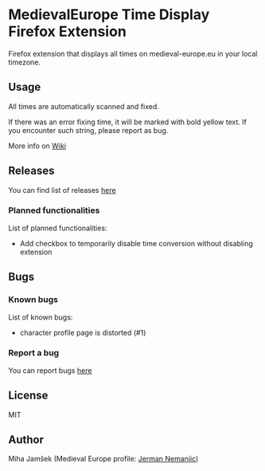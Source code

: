 ﻿# MedievalEurope Time Display Firefox Extension

Firefox extension that displays all times on medieval-europe.eu in your local timezone.

## Usage

All times are automatically scanned and fixed.

If there was an error fixing time, it will be marked with bold yellow text. If you encounter such string, please report as bug.

More info on [Wiki](https://github.com/Jamsek-m/me-time-display/wiki)

## Releases

You can find list of releases [here](https://github.com/Jamsek-m/me-time-display/releases)

### Planned functionalities
List of planned functionalities:
* Add checkbox to temporarily disable time conversion without disabling extension

## Bugs

### Known bugs

List of known bugs:
* character profile page is distorted (#1)

### Report a bug

You can report bugs [here](https://github.com/Jamsek-m/me-time-display/issues)

## License

MIT

## Author 

Miha Jamšek (Medieval Europe profile: [Jerman Nemanjic](https://www.medieval-europe.eu/index.php/character/publicprofile/20747))


